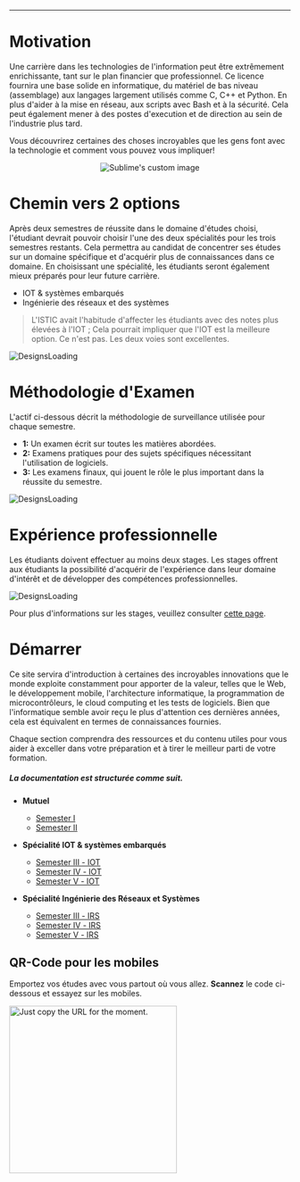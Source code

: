 
---

# Motivation
Une carrière dans les technologies de l'information peut être extrêmement enrichissante, tant sur le plan financier que professionnel. Ce licence fournira une base solide en informatique, du matériel de bas niveau (assemblage) aux langages largement utilisés comme C, C++ et Python. En plus d'aider à la mise en réseau, aux scripts avec Bash et à la sécurité. Cela peut également mener à des postes d'execution et de direction au sein de l'industrie plus tard.

Vous découvrirez certaines des choses incroyables que les gens font avec la technologie et comment vous pouvez vous impliquer!

 <p align="center">
  <img src="images/istichome.png" alt="Sublime's custom image"/>
</p>


# Chemin vers 2 options
Après deux semestres de réussite dans le domaine d'études choisi, l'étudiant devrait pouvoir choisir l'une des deux spécialités pour les trois semestres restants. Cela permettra au candidat de concentrer ses études sur un domaine spécifique et d'acquérir plus de connaissances dans ce domaine. En choisissant une spécialité, les étudiants seront également mieux préparés pour leur future carrière.

- IOT & systèmes embarqués
- Ingénierie des réseaux et des systèmes

> L'ISTIC avait l'habitude d'affecter les étudiants avec des notes plus élevées à l'IOT ; Cela pourrait impliquer que l'IOT est la meilleure option. Ce n'est pas. Les deux voies sont excellentes.

![DesignsLoading](images/edit0.png)

# Méthodologie d'Examen
L'actif ci-dessous décrit la méthodologie de surveillance utilisée pour chaque semestre.
- **1:** Un examen écrit sur toutes les matières abordées.
- **2:** Examens pratiques pour des sujets spécifiques nécessitant l'utilisation de logiciels.
- **3:** Les examens finaux, qui jouent le rôle le plus important dans la réussite du semestre.

![DesignsLoading](images/semv2.png)

# Expérience professionnelle
Les étudiants doivent effectuer au moins deux stages. Les stages offrent aux étudiants la possibilité d'acquérir de l'expérience dans leur domaine d'intérêt et de développer des compétences professionnelles. 

![DesignsLoading](images/intern.png)

Pour plus d'informations sur les stages, veuillez consulter [cette page](https://istic.computer-engineering.tech/#/intern).

# Démarrer
Ce site servira d'introduction à certaines des incroyables innovations que le monde exploite constamment pour apporter de la valeur, telles que le Web, le développement mobile, l'architecture informatique, la programmation de microcontrôleurs, le cloud computing et les tests de logiciels. Bien que l'informatique semble avoir reçu le plus d'attention ces dernières années, cela est équivalent en termes de connaissances fournies.

Chaque section comprendra des ressources et du contenu utiles pour vous aider à exceller dans votre préparation et à tirer le meilleur parti de votre formation.

##### La documentation est structurée comme suit.
- **Mutuel**
  - [Semester Ⅰ](Semester1/1.md )
  - [Semester Ⅱ](Semester2/2.md)
 
- **Spécialité IOT & systèmes embarqués**
  - [Semester Ⅲ - IOT](Semester3-IOT/3.md)
  - [Semester Ⅳ - IOT](Semester4-IOT/4.md)
  - [Semester Ⅴ - IOT](Semester5-IOT/5.md)
- **Spécialité Ingénierie des Réseaux et Systèmes** 
  - [Semester Ⅲ - IRS](Semester3-IRS/3.md)
  - [Semester Ⅳ - IRS](Semester4-IRS/4.md)
  - [Semester Ⅴ - IRS](Semester5-IRS/5.md)


## QR-Code pour les mobiles

Emportez vos études avec vous partout où vous allez. **Scannez** le code ci-dessous et essayez sur les mobiles.

<img alt="Just copy the URL for the moment." src="images/QR-Styled.svg"  width="300" height="300">



